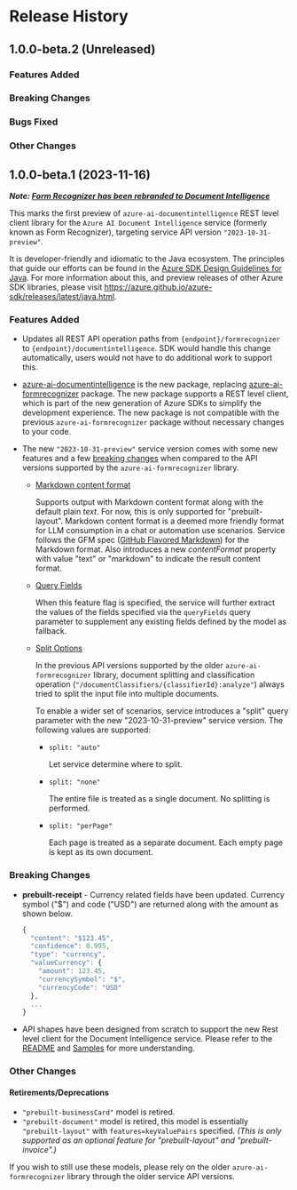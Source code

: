 # Release History

## 1.0.0-beta.2 (Unreleased)

### Features Added

### Breaking Changes

### Bugs Fixed

### Other Changes

## 1.0.0-beta.1 (2023-11-16)

_**Note: [Form Recognizer has been rebranded to Document Intelligence](https://mixedrealitywiki.com/display/VTI/Document+Intelligence+2023-10-31-preview#DocumentIntelligence20231031preview-Rebranding)**_

This marks the first preview of `azure-ai-documentintelligence` REST level client library for the `Azure AI Document
Intelligence` service (formerly known as Form Recognizer), targeting service API version `"2023-10-31-preview"`.

It is developer-friendly and idiomatic to the Java ecosystem. The principles that guide
our efforts can be found in the [Azure SDK Design Guidelines for Java](https://azure.github.io/azure-sdk/java_introduction.html).
For more information about this, and preview releases of other Azure SDK libraries, please visit
https://azure.github.io/azure-sdk/releases/latest/java.html.



### Features Added

- Updates all REST API operation paths from `{endpoint}/formrecognizer` to `{endpoint}/documentintelligence`. SDK would
  handle this change automatically, users would not have to do additional work to support this.
- [azure-ai-documentintelligence](https://github.com/Azure/azure-sdk-for-java/tree/main/sdk/documentintelligence/azure-ai-documentintelligence) 
  is the new package, replacing [azure-ai-formrecognizer](https://github.com/Azure/azure-sdk-for-java/tree/main/sdk/formrecognizer/azure-ai-formrecognizer)
  package. The new package supports a REST level client, which is part of the new generation of Azure SDKs to simplify 
  the development experience.
  The new package is not compatible with the previous `azure-ai-formrecognizer` package without necessary changes to your code.

- The new `"2023-10-31-preview"` service version comes with some new features
  and a few [breaking changes](https://mixedrealitywiki.com/display/VTI/Document+Intelligence+2023-10-31-preview#DocumentIntelligence20231031preview-BreakingChanges)
  when compared to the API versions supported by the `azure-ai-formrecognizer` library.
  - [Markdown content format](https://mixedrealitywiki.com/display/VTI/Document+Intelligence+2023-10-31-preview#DocumentIntelligence20231031preview-MarkdownConversion)
  
    Supports output with Markdown content format along with the default plain _text_. For now, this is only supported for 
    "prebuilt-layout". Markdown content format is a deemed more friendly format for LLM consumption in a chat or 
    automation use scenarios. Service follows the GFM spec ([GitHub Flavored Markdown](https://github.github.com/gfm/))
    for the Markdown format. Also introduces a new _contentFormat_ property with value "text" or "markdown" to indicate 
    the result content format.

  - [Query Fields](https://mixedrealitywiki.com/display/VTI/Document+Intelligence+2023-10-31-preview#DocumentIntelligence20231031preview-QueryFields)

    When this feature flag is specified, the service will further extract the values of the fields specified via the 
    `queryFields` query parameter to supplement any existing fields defined by the model as fallback.

  - [Split Options](https://mixedrealitywiki.com/display/VTI/Document+Intelligence+2023-10-31-preview#DocumentIntelligence20231031preview-SplitOptions)

    In the previous API versions supported by the older `azure-ai-formrecognizer` library, document splitting and 
    classification operation (`"/documentClassifiers/{classifierId}:analyze"`) always tried to split the input file into multiple documents.

    To enable a wider set of scenarios, service introduces a "split" query parameter with the new "2023-10-31-preview" 
    service version. The following values are supported:

    - `split: "auto"`

      Let service determine where to split.

    - `split: "none"`

      The entire file is treated as a single document. No splitting is performed.

    - `split: "perPage"`

      Each page is treated as a separate document. Each empty page is kept as its own document.

### Breaking Changes

- **prebuilt-receipt** - Currency related fields have been updated. Currency symbol ("$") and code ("USD") are returned along with the amount as shown below.

  ```ts
  {
    "content": "$123.45",
    "confidence": 0.995,
    "type": "currency",
    "valueCurrency": {
      "amount": 123.45,
      "currencySymbol": "$",
      "currencyCode": "USD"
    },
    ...
  }
  ```
- API shapes have been designed from scratch to support the new Rest level client for the Document Intelligence service.
  Please refer to the [README](https://github.com/Azure/azure-sdk-for-java/blob/main/sdk/documentintelligence/azure-ai-documentintelligence/README.md)
  and [Samples](https://github.com/Azure/azure-sdk-for-java/blob/main/sdk/documentintelligence/azure-ai-documentintelligence/src/samples/README.md) 
  for more understanding.

### Other Changes

#### Retirements/Deprecations

- `"prebuilt-businessCard"` model is retired.
- `"prebuilt-document"` model is retired, this model is essentially `"prebuilt-layout"` with `features=keyValuePairs` specified. _(This is only supported as an optional feature for "prebuilt-layout" and "prebuilt-invoice".)_

If you wish to still use these models, please rely on the older `azure-ai-formrecognizer` library through the older service API versions.
